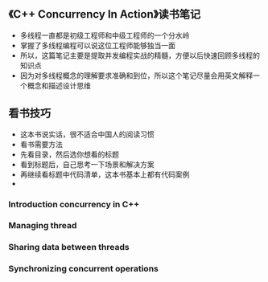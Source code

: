 ## 《C++ Concurrency In Action》读书笔记

- 多线程一直都是初级工程师和中级工程师的一个分水岭
- 掌握了多线程编程可以说这位工程师能够独当一面
- 所以，这篇笔记主要是提取并发编程实战的精髓，方便以后快速回顾多线程的知识点
- 因为对多线程概念的理解要求准确和到位，所以这个笔记尽量会用英文解释一个概念和描述设计思维

## 看书技巧

- 这本书说实话，很不适合中国人的阅读习惯
- 看书需要方法
- 先看目录，然后选你想看的标题
- 看到标题后，自己思考一下场景和解决方案
- 再继续看标题中代码清单，这本书基本上都有代码案例
- 

### Introduction concurrency in C++

### Managing thread

### Sharing data between threads

### Synchronizing concurrent operations